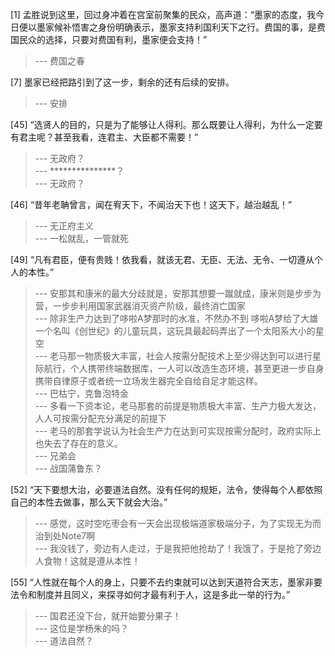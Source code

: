 
[1] 孟胜说到这里，回过身冲着在宫室前聚集的民众，高声道：“墨家的态度，我今日便以墨家候补悟害之身份明确表示，墨家支持利国利天下之行。费国的事，是费国民众的选择，只要对费国有利，墨家便会支持！”
>--- 费国之春<br>

[7] 墨家已经把路引到了这一步，剩余的还有后续的安排。
>--- 安排<br>

[45] “选贤人的目的，只是为了能够让人得利。那么既要让人得利，为什么一定要有君主呢？甚至我看，连君主、大臣都不需要！”
>--- 无政府？<br>
>--- ***************？<br>
>--- 无政府？<br>

[46] “昔年老聃曾言，闻在宥天下，不闻治天下也！这天下，越治越乱！”
>--- 无正府主义<br>
>--- 一松就乱，一管就死<br>

[49] “凡有君臣，便有贵贱！依我看，就该无君、无臣、无法、无令、一切遵从个人的本性。”
>--- 安那其和康米的最大分歧就是，安那其想要一蹴就成，康米则是步步为营，一步步利用国家武器消灭资产阶级，最终消亡国家<br>
>--- 除非生产力达到了哆啦A梦那时的水准，不然办不到
哆啦A梦给了大雄一个名叫《创世纪》的儿童玩具，这玩具最起码弄出了一个太阳系大小的星空<br>
>--- 老马那一物质极大丰富，社会人按需分配技术上至少得达到可以进行星际航行，个人携带终端数据库，一人可以改造生态环境，甚至更进一步自身携带自律原子或者统一立场发生器完全自给自足才能这样。<br>
>--- 巴枯宁，克鲁泡特金<br>
>--- 多看一下资本论，老马那套的前提是物质极大丰富、生产力极大发达，人人可按需分配充分满足的前提下<br>
>--- 老马的那套学说认为社会生产力在达到可实现按需分配时，政府实际上也失去了存在的意义。<br>
>--- 兄弟会<br>
>--- 战国蒲鲁东？<br>

[52] “天下要想大治，必要道法自然。没有任何的规矩，法令，使得每个人都依照自己的本性去做事，那么天下就会大治。”
>--- 感觉，这时空吃枣会有一天会出现极端道家极端分子，为了实现无为而治到处Note7啊<br>
>--- 我没钱了，旁边有人走过，于是我把他抢劫了！我饿了，于是抢了旁边人食物！这就是遵从本性！<br>

[55] “人性就在每个人的身上，只要不去约束就可以达到天道符合天志，墨家非要法令和制度并且同义，来探寻如何才最有利于人，这是多此一举的行为。”
>--- 国君还没下台，就开始要分果子！<br>
>--- 这位是学杨朱的吗？<br>
>--- 道法自然？<br>
